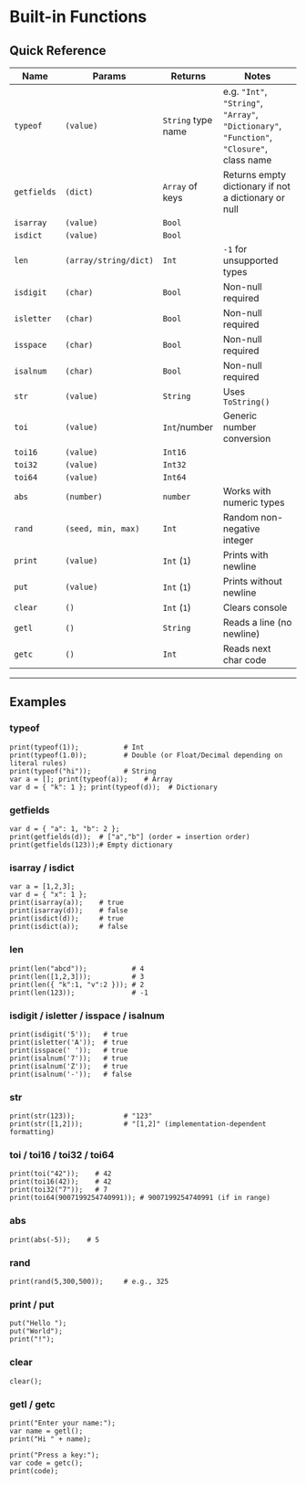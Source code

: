 # Built-in Functions


## Quick Reference

| Name       | Params                       | Returns                | Notes |
|------------|------------------------------|------------------------|-------|
| `typeof`   | `(value)`                    | `String` type name     | e.g. `"Int"`, `"String"`, `"Array"`, `"Dictionary"`, `"Function"`, `"Closure"`, class name |
| `getfields`| `(dict)`                     | `Array` of keys        | Returns empty dictionary if not a dictionary or null |
| `isarray`  | `(value)`                    | `Bool`                 |       |
| `isdict`   | `(value)`                    | `Bool`                 |       |
| `len`      | `(array/string/dict)`        | `Int`                  | `-1` for unsupported types |
| `isdigit`  | `(char)`                     | `Bool`                 | Non-null required |
| `isletter` | `(char)`                     | `Bool`                 | Non-null required |
| `isspace`  | `(char)`                     | `Bool`                 | Non-null required |
| `isalnum`  | `(char)`                     | `Bool`                 | Non-null required |
| `str`      | `(value)`                    | `String`               | Uses `ToString()` |
| `toi`      | `(value)`                    | `Int`/number           | Generic number conversion |
| `toi16`    | `(value)`                    | `Int16`                |      |
| `toi32`    | `(value)`                    | `Int32`                |      |
| `toi64`    | `(value)`                    | `Int64`                |      |
| `abs`      | `(number)`                   | `number`               | Works with numeric types |
| `rand`     | `(seed, min, max)`           | `Int`                  | Random non-negative integer |
| `print`    | `(value)`                    | `Int` (`1`)            | Prints with newline |
| `put`      | `(value)`                    | `Int` (`1`)            | Prints without newline |
| `clear`    | `()`                         | `Int` (`1`)            | Clears console |
| `getl`     | `()`                         | `String`               | Reads a line (no newline) |
| `getc`     | `()`                         | `Int`                  | Reads next char code |

---

## Examples

### typeof
```cfs
print(typeof(1));           # Int
print(typeof(1.0));         # Double (or Float/Decimal depending on literal rules)
print(typeof("hi"));        # String
var a = []; print(typeof(a));    # Array
var d = { "k": 1 }; print(typeof(d));  # Dictionary
```

### getfields
```cfs
var d = { "a": 1, "b": 2 };
print(getfields(d));  # ["a","b"] (order = insertion order)
print(getfields(123));# Empty dictionary
```

### isarray / isdict
```cfs
var a = [1,2,3];
var d = { "x": 1 };
print(isarray(a));    # true
print(isarray(d));    # false
print(isdict(d));     # true
print(isdict(a));     # false
```

### len
```cfs
print(len("abcd"));           # 4
print(len([1,2,3]));          # 3
print(len({ "k":1, "v":2 })); # 2
print(len(123));              # -1
```

### isdigit / isletter / isspace / isalnum
```cfs
print(isdigit('5'));   # true
print(isletter('A'));  # true
print(isspace(' '));   # true
print(isalnum('7'));   # true
print(isalnum('Z'));   # true
print(isalnum('-'));   # false
```

### str
```cfs
print(str(123));            # "123"
print(str([1,2]));          # "[1,2]" (implementation-dependent formatting)
```

### toi / toi16 / toi32 / toi64
```cfs
print(toi("42"));    # 42
print(toi16(42));    # 42
print(toi32("7"));   # 7
print(toi64(9007199254740991)); # 9007199254740991 (if in range)
```

### abs
```cfs
print(abs(-5));    # 5
```

### rand
```cfs
print(rand(5,300,500));     # e.g., 325
```

### print / put
```cfs
put("Hello ");
put("World");
print("!");
```

### clear
```cfs
clear();
```

### getl / getc
```cfs
print("Enter your name:");
var name = getl();
print("Hi " + name);

print("Press a key:");
var code = getc();
print(code);
```


